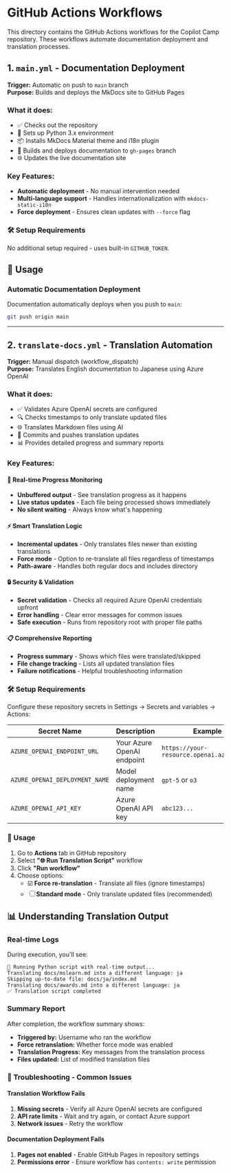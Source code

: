 # GitHub Actions Workflows

This directory contains the GitHub Actions workflows for the Copilot Camp repository. These workflows automate documentation deployment and translation processes.

## 1. `main.yml` - Documentation Deployment
**Trigger:** Automatic on push to `main` branch  
**Purpose:** Builds and deploys the MkDocs site to GitHub Pages

### What it does:
- ✅ Checks out the repository
- 🐍 Sets up Python 3.x environment
- 📦 Installs MkDocs Material theme and i18n plugin
- 🚀 Builds and deploys documentation to `gh-pages` branch
- 🌐 Updates the live documentation site

### Key Features:
- **Automatic deployment** - No manual intervention needed
- **Multi-language support** - Handles internationalization with `mkdocs-static-i18n`
- **Force deployment** - Ensures clean updates with `--force` flag

### 🛠️ Setup Requirements
No additional setup required - uses built-in `GITHUB_TOKEN`.

## 🎯 Usage

### Automatic Documentation Deployment
Documentation automatically deploys when you push to `main`:
```bash
git push origin main
```
---

## 2. `translate-docs.yml` - Translation Automation
**Trigger:** Manual dispatch (workflow_dispatch)  
**Purpose:** Translates English documentation to Japanese using Azure OpenAI

### What it does:
- ✅ Validates Azure OpenAI secrets are configured
- 🔍 Checks timestamps to only translate updated files
- 🌐 Translates Markdown files using AI
- 📝 Commits and pushes translation updates
- 📊 Provides detailed progress and summary reports

### Key Features:

#### 🚀 **Real-time Progress Monitoring**
- **Unbuffered output** - See translation progress as it happens
- **Live status updates** - Each file being processed shows immediately
- **No silent waiting** - Always know what's happening

#### ⚡ **Smart Translation Logic**
- **Incremental updates** - Only translates files newer than existing translations
- **Force mode** - Option to re-translate all files regardless of timestamps
- **Path-aware** - Handles both regular docs and includes directory

#### 🔒 **Security & Validation**
- **Secret validation** - Checks all required Azure OpenAI credentials upfront
- **Error handling** - Clear error messages for common issues
- **Safe execution** - Runs from repository root with proper file paths

#### 📋 **Comprehensive Reporting**
- **Progress summary** - Shows which files were translated/skipped
- **File change tracking** - Lists all updated translation files
- **Failure notifications** - Helpful troubleshooting information

### 🛠️ Setup Requirements
Configure these repository secrets in Settings → Secrets and variables → Actions:

| Secret Name | Description | Example |
|-------------|-------------|---------|
| `AZURE_OPENAI_ENDPOINT_URL` | Your Azure OpenAI endpoint | `https://your-resource.openai.azure.com/` |
| `AZURE_OPENAI_DEPLOYMENT_NAME` | Model deployment name | `gpt-5` or `o3` |
| `AZURE_OPENAI_API_KEY` | Azure OpenAI API key | `abc123...` |


### 🎯 Usage 
1. Go to **Actions** tab in GitHub repository
2. Select **"🌐 Run Translation Script"** workflow
3. Click **"Run workflow"**
4. Choose options:
   - ☑️ **Force re-translation** - Translate all files (ignore timestamps)
   - ☐ **Standard mode** - Only translate updated files (recommended)

## 📊 Understanding Translation Output

### Real-time Logs
During execution, you'll see:
```
🚀 Running Python script with real-time output...
Translating docs/mslearn.md into a different language: ja
Skipping up-to-date file: docs/ja/index.md
Translating docs/awards.md into a different language: ja
✅ Translation script completed
```

### Summary Report
After completion, the workflow summary shows:
- **Triggered by:** Username who ran the workflow
- **Force retranslation:** Whether force mode was enabled
- **Translation Progress:** Key messages from the translation process
- **Files updated:** List of modified translation files

### 🐛 Troubleshooting - Common Issues

#### Translation Workflow Fails
1. **Missing secrets** - Verify all Azure OpenAI secrets are configured
2. **API rate limits** - Wait and try again, or contact Azure support
3. **Network issues** - Retry the workflow

#### Documentation Deployment Fails
1. **Pages not enabled** - Enable GitHub Pages in repository settings
2. **Permissions error** - Ensure workflow has `contents: write` permission
